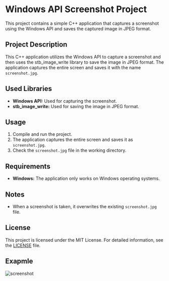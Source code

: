 # Windows API Screenshot Project

This project contains a simple C++ application that captures a screenshot using the Windows API and saves the captured image in JPEG format.

## Project Description

This C++ application utilizes the Windows API to capture a screenshot and then uses the stb_image_write library to save the image in JPEG format. The application captures the entire screen and saves it with the name `screenshot.jpg`.

## Used Libraries

- **Windows API:** Used for capturing the screenshot.
- **stb_image_write:** Used for saving the image in JPEG format.

## Usage

1. Compile and run the project.
2. The application captures the entire screen and saves it as `screenshot.jpg`.
3. Check the `screenshot.jpg` file in the working directory.

## Requirements

- **Windows:** The application only works on Windows operating systems.

## Notes

- When a screenshot is taken, it overwrites the existing `screenshot.jpg` file.

## License

This project is licensed under the MIT License. For detailed information, see the [LICENSE](LICENSE) file.

## Exapmle

![screenshot](https://github.com/ReFo0/screenshot-app/assets/77904942/5be6dc03-6ea9-4055-84f9-0ef5d81cddab)
